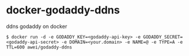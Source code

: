 # docker-godaddy-ddns
ddns godaddy on docker
```console
$ docker run -d -e GODADDY_KEY=<godaddy-api-key> -e GODADDY_SECRET=<godaddy-api-secret> -e DOMAIN=<your.domain> -e NAME=@ -e TYPE=A -e TTL=600 awei/godaddy-ddns
```

